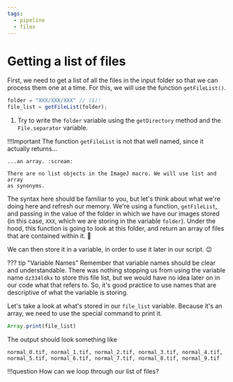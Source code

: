 ```yaml
---
tags:
  - pipeline
  - files
---
```

# Getting a list of files

First, we need to get a list of all the files in the input folder so that we can
process them one at a time. For this, we will use the function `getFileList()`.

```javascript
folder = "XXX/XXX/XXX" // (1)!
file_list = getFileList(folder);
```

1. Try to write the `folder` variable using the `getDirectory` method and the
`File.separator` variable.

!!!Important
    The function `getFileList` is not that well named, since it actually
    returns...

    ...an array. :scream:

    There are no list objects in the ImageJ macro. We will use list and array
    as synonyms.

The syntax here should be familiar to you, but let's think about what we're
doing here and refresh our memory. We're using a function, `getFileList`, and
passing in the value of the folder in which we have our images stored (in this
case, `XXX`, which we are storing in the variable `folder`). Under the hood,
this function is going to look at this folder, and return an array of files that
are contained within it. :thinking:

We can then store it in a variable, in order to use it later in our script. :wink:

??? tip "Variable Names"
    Remember that variable names should be clear and understandable. There was
    nothing stopping us from using the variable name `dz334ldkx` to store this
    file list, but we would have no idea later on in our code what that refers
    to. So, it's good practice to use names that are descriptive of what the
    variable is storing.

Let's take a look at what's stored in our `file_list` variable. Because it's an
array, we need to use the special command to print it.

```javascript
Array.print(file_list)
```

The output should look something like

`normal_0.tif, normal_1.tif, normal_2.tif, normal_3.tif, normal_4.tif, normal_5.tif, normal_6.tif, normal_7.tif, normal_8.tif, normal_9.tif`

!!!question
    How can we loop through our list of files?
